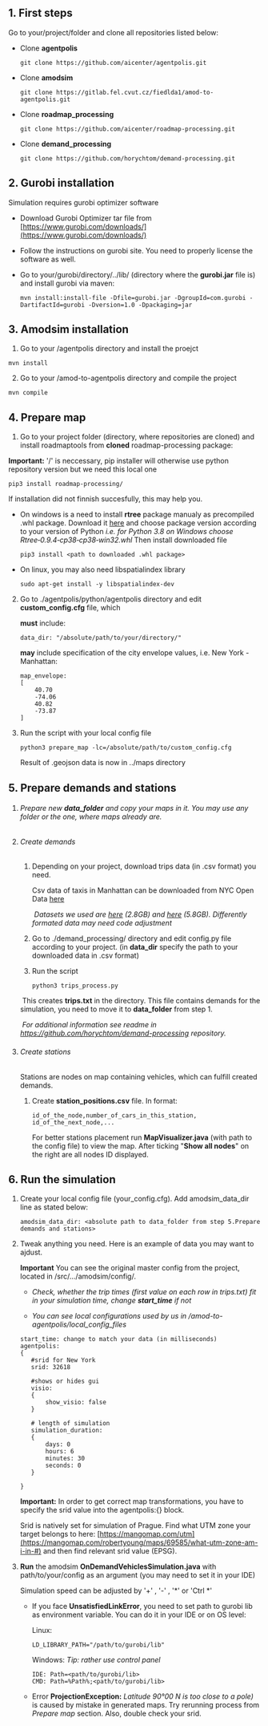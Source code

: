 ## **1. First steps**

Go to your/project/folder and  clone all repositories listed below:

 - Clone **agentpolis**

	```commandline
	git clone https://github.com/aicenter/agentpolis.git
	```

 - Clone **amodsim**

	```commandline
	git clone https://gitlab.fel.cvut.cz/fiedlda1/amod-to-agentpolis.git
	```

 - Clone **roadmap_processing**

	```commandline
	git clone https://github.com/aicenter/roadmap-processing.git
	```
- Clone **demand_processing**

	```commandline
	git clone https://github.com/horychtom/demand-processing.git
	```
## **2. Gurobi installation**
Simulation requires gurobi optimizer software
- Download Gurobi Optimizer tar file from [https://www.gurobi.com/downloads/](https://www.gurobi.com/downloads/)

- Follow the instructions on gurobi site. You need to properly license the software as well.
	
- Go to your/gurobi/directory/../lib/ (directory where the **gurobi.jar** file is) and install gurobi via maven:

  ```
  mvn install:install-file -Dfile=gurobi.jar -DgroupId=com.gurobi -DartifactId=gurobi -Dversion=1.0 -Dpackaging=jar
  ```

## **3. Amodsim installation**

1. Go to your /agentpolis directory and install the proejct

  ```
  mvn install
  ```

2. Go to your /amod-to-agentpolis directory and compile the project
  ```
  mvn compile
  ```

## **4. Prepare map**
1. Go to your project folder (directory, where repositories are cloned) and install roadmaptools from **cloned** roadmap-processing package:

  **Important:** '/' is neccessary, pip installer will otherwise use python repository version but we need this local one

  ```commandline
  pip3 install roadmap-processing/
  ```

  If installation did not finnish succesfully, this may help you. 

  - On windows is a need to install **rtree** package manualy as precompiled .whl package. Download it [here](https://www.lfd.uci.edu/~gohlke/pythonlibs/#rtree) and choose package version according to your version of Python  *i.e. for Python 3.8 on Windows choose Rtree‑0.9.4‑cp38‑cp38‑win32.whl*  Then install downloaded file

    ```
    pip3 install <path to downloaded .whl package>
    ```

  - On linux, you may also need libspatialindex library

    ```
    sudo apt-get install -y libspatialindex-dev
    ```

2. Go to  ./agentpolis/python/agentpolis directory and edit **custom_config.cfg** file, which

    **must** include:

    ``` commandline
    data_dir: "/absolute/path/to/your/directory/"
    ```
    **may** include specification of the city envelope values, i.e. New York - Manhattan:

    ```commandline
    map_envelope:
    [
        40.70
        -74.06
        40.82
        -73.87
    ]
    ```

 3. Run the script with your local config file	

    ```
    python3 prepare_map -lc=/absolute/path/to/custom_config.cfg
    ```

    Result of .geojson data is now in ../maps directory


## **5. Prepare demands and stations**
1. ###### Prepare new **data_folder** and copy your maps in it. *You may use any folder or the one, where maps already are.*

2. ###### Create demands

   1. Depending on your project, download trips data (in .csv format) you need. 

      Csv data of taxis in Manhattan can be downloaded from NYC Open Data [here](https://data.cityofnewyork.us/browse?q=taxi)

      ​	*Datasets we used are [here](https://data.cityofnewyork.us/dataset/Yellow-Tripdata-2015-January-June/2yzn-sicd) (2.8GB) and [here](https://data.cityofnewyork.us/Transportation/2014-Yellow-Taxi-Trip-Data/gkne-dk5s) (5.8GB). Differently formated data may need code adjustment*

   2. Go to ./demand_processing/ directory and edit config.py file according to your project.
      (in **data_dir** specify the path to your downloaded data in .csv format)

   3. Run the script

      ```
      python3 trips_process.py
      ```

   ​	This creates **trips.txt** in the directory. This file contains demands for the simulation, you need to move it to **data_folder** from step 1.

   ​	*For additional information see readme in https://github.com/horychtom/demand-processing repository.*

3. ###### Create stations

   Stations are nodes on map containing vehicles, which can fulfill created demands.

   1. Create **station_positions.csv**  file.  In format:

      ```
      id_of_the_node,number_of_cars_in_this_station,
      id_of_the_next_node,...
      ```

      For better stations placement run **MapVisualizer.java** (with path to the config file) to view the map. After ticking "**Show all nodes**" on the right are all nodes ID displayed. 


## **6. Run the simulation**

1. Create your local config file (your_config.cfg). Add amodsim_data_dir line as stated below: 

     ```
     amodsim_data_dir: <absolute path to data_folder from step 5.Prepare demands and stations>
     ```

2. Tweak anything you need. Here is an example of data you may want to ajdust.

     **Important** You can see the original master config from the project, located in /src/.../amodsim/config/. 

     * *Check, whether the trip times (first value on each row in trips.txt) fit in your simulation time, change **start_time** if not*  

     * *You can see local configurations used by us in /amod-to-agentpolis/local_config_files*

     ```
     start_time: change to match your data (in milliseconds)
     agentpolis:
     {
     	#srid for New York
     	srid: 32618
     
     	#shows or hides gui
     	visio:
     	{
     		show_visio: false
     	}
     	
     	# length of simulation
     	simulation_duration:
     	{
     		days: 0
     		hours: 6
     		minutes: 30
     		seconds: 0
     	}
     
     }
     ```

     **Important:** In order to get correct map transformations, you have to specify the srid value into the agentpolis:{} block. 

     Srid is natively set for simulation of Prague. Find what UTM zone your target belongs to  here: [https://mangomap.com/utm](https://mangomap.com/robertyoung/maps/69585/what-utm-zone-am-i-in-#)
     and then find relevant srid value (EPSG).

     

3. **Run** the amodsim **OnDemandVehiclesSimulation.java**  with path/to/your/config as an argument (you may need to set it in your IDE)

   Simulation speed can be adjusted by '+' , '-' , '*' or 'Ctrl *'

   - If you face **UnsatisfiedLinkError**, you need to set path to gurobi lib as environment variable.  You can do it in your IDE or on OS level:

     Linux:

     ```
     LD_LIBRARY_PATH="/path/to/gurobi/lib"
     ```

     Windows:              *Tip: rather use control panel*

     ```
     IDE: Path=<path/to/gurobi/lib>
     CMD: Path=%Path%;<path/to/gurobi/lib>
     ```

   - Error **ProjectionException:** *Latitude 90°00 N is too close to a pole)* is caused by mistake in generated maps. Try  rerunning process from *Prepare map* section. Also, double check your srid.
